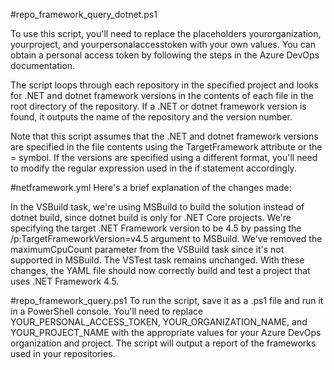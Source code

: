 
#repo_framework_query_dotnet.ps1

To use this script, you'll need to replace the placeholders yourorganization, yourproject, and yourpersonalaccesstoken with your own values. You can obtain a personal access token by following the steps in the Azure DevOps documentation.

The script loops through each repository in the specified project and looks for .NET and dotnet framework versions in the contents of each file in the root directory of the repository. If a .NET or dotnet framework version is found, it outputs the name of the repository and the version number.

Note that this script assumes that the .NET and dotnet framework versions are specified in the file contents using the TargetFramework attribute or the = symbol. If the versions are specified using a different format, you'll need to modify the regular expression used in the if statement accordingly.

#netframework.yml
Here's a brief explanation of the changes made:

In the VSBuild task, we're using MSBuild to build the solution instead of dotnet build, since dotnet build is only for .NET Core projects. We're specifying the target .NET Framework version to be 4.5 by passing the /p:TargetFrameworkVersion=v4.5 argument to MSBuild.
We've removed the maximumCpuCount parameter from the VSBuild task since it's not supported in MSBuild.
The VSTest task remains unchanged.
With these changes, the YAML file should now correctly build and test a project that uses .NET Framework 4.5.

#repo_framework_query.ps1
To run the script, save it as a .ps1 file and run it in a PowerShell console. You'll need to replace YOUR_PERSONAL_ACCESS_TOKEN, YOUR_ORGANIZATION_NAME, and YOUR_PROJECT_NAME with the appropriate values for your Azure DevOps organization and project. The script will output a report of the frameworks used in your repositories.
